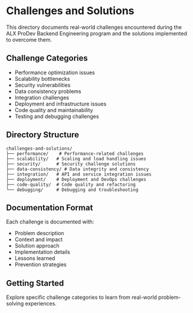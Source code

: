 # Challenges and Solutions

This directory documents real-world challenges encountered during the ALX ProDev Backend Engineering program and the solutions implemented to overcome them.

## Challenge Categories

- Performance optimization issues
- Scalability bottlenecks
- Security vulnerabilities
- Data consistency problems
- Integration challenges
- Deployment and infrastructure issues
- Code quality and maintainability
- Testing and debugging challenges

## Directory Structure

```
challenges-and-solutions/
├── performance/    # Performance-related challenges
├── scalability/   # Scaling and load handling issues
├── security/      # Security challenge solutions
├── data-consistency/ # Data integrity and consistency
├── integration/   # API and service integration issues
├── deployment/    # Deployment and DevOps challenges
├── code-quality/  # Code quality and refactoring
└── debugging/     # Debugging and troubleshooting
```

## Documentation Format

Each challenge is documented with:
- Problem description
- Context and impact
- Solution approach
- Implementation details
- Lessons learned
- Prevention strategies

## Getting Started

Explore specific challenge categories to learn from real-world problem-solving experiences.